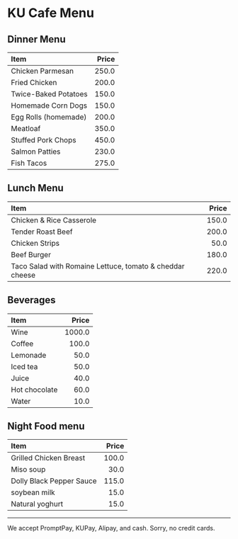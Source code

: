 # KU Cafe Menu



## Dinner Menu

| Item                                   | Price |
|:---------------------------------------|------:|
| Chicken Parmesan                       | 250.0 |
| Fried Chicken                      | 200.0 |
| Twice-Baked Potatoes                       | 150.0 |
| Homemade Corn Dogs                       | 150.0 |
| Egg Rolls (homemade)                       | 200.0 |
| Meatloaf                       | 350.0 |
| Stuffed Pork Chops                       | 450.0 |
| Salmon Patties                    | 230.0 |
| Fish Tacos                     | 275.0 |





## Lunch Menu

| Item                                   | Price |
|:---------------------------------------|------:|
| Chicken & Rice Casserole                           |  150.0  |
| Tender Roast Beef                           |  200.0  |
| Chicken Strips                          |  50.0  |
| Beef Burger                        |  180.0  |
|Taco Salad with Romaine Lettuce, tomato & cheddar cheese |  220.0 |


## Beverages

| Item                                   | Price |
|:---------------------------------------|------:|
| Wine                            | 1000.0  |
| Coffee                            | 100.0  |
| Lemonade                            | 50.0  |
| Iced tea                            | 50.0  |
| Juice                            | 40.0  |
| Hot chocolate                            | 60.0  |
| Water                            | 10.0  |




## Night Food menu
| Item                                   | Price |
|:---------------------------------------|------:|
|Grilled Chicken Breast                  | 100.0 |
| Miso soup                              | 30.0  |
| Dolly Black Pepper Sauce               | 115.0 |
| soybean milk                           | 15.0  | 
| Natural yoghurt                        | 15.0  |




---


We accept PromptPay, KUPay, Alipay, and cash. Sorry, no credit cards.
